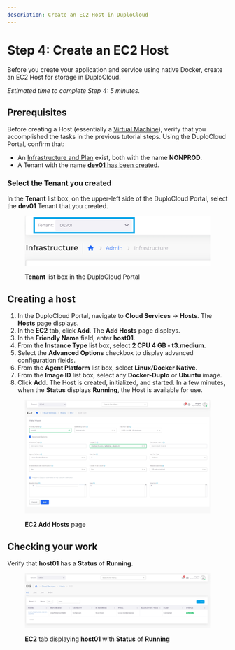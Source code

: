 ```yaml
---
description: Create an EC2 Host in DuploCloud
---
```


# Step 4: Create an EC2 Host

Before you create your application and service using native Docker, create an EC2 Host for storage in DuploCloud.

_Estimated time to complete Step 4: 5 minutes._

## Prerequisites

Before creating a Host (essentially a [Virtual Machine](https://en.wikipedia.org/wiki/Virtual\_machine)), verify that you accomplished the tasks in the previous tutorial steps. Using the DuploCloud Portal, confirm that:

* An [Infrastructure and Plan](../step-1-infrastructure.md) exist, both with the name **NONPROD**.
* A Tenant with the name [**dev01** has been created](../step-2-tenant.md).

### Select the Tenant you created

In the **Tenant** list box, on the upper-left side of the DuploCloud Portal, select the **dev01** Tenant that you created.

<div align="left">

<figure><img src="../../../.gitbook/assets/tenant_dev01 (6).png" alt=""><figcaption><p><strong>Tenant</strong> list box in the DuploCloud Portal</p></figcaption></figure>

</div>

## Creating a host

1. In the DuploCloud Portal, navigate to **Cloud Services** -> **Hosts**. The **Hosts** page displays.
2. In the **EC2** tab, click **Add**. The **Add Hosts** page displays.
3. In the **Friendly Name** field, enter **host01**.
4. From the **Instance Type** list box, select **2 CPU 4 GB - t3.medium**.
5. Select the **Advanced Options** checkbox to display advanced configuration fields.
6. From the **Agent Platform** list box, select **Linux/Docker Native**.
7. From the **Image ID** list box, select any **Docker-Duplo** or **Ubuntu** image. &#x20;
8. Click **Add**. The Host is created, initialized, and started. In a few minutes, when the **Status** displays **Running**, the Host is available for use.

<figure><img src="../../../.gitbook/assets/screenshot-nimbusweb.me-2024.02.17-17_39_57.png" alt=""><figcaption><p><strong>EC2 Add Hosts</strong> page</p></figcaption></figure>

## Checking your work

Verify that **host01** has a **Status** of **Running**.

<figure><img src="../../../.gitbook/assets/screenshot-nimbusweb.me-2024.02.17-18_05_17.png" alt=""><figcaption><p><strong>EC2</strong> tab displaying <strong>host01</strong> with <strong>Status</strong> of <strong>Running</strong></p></figcaption></figure>
